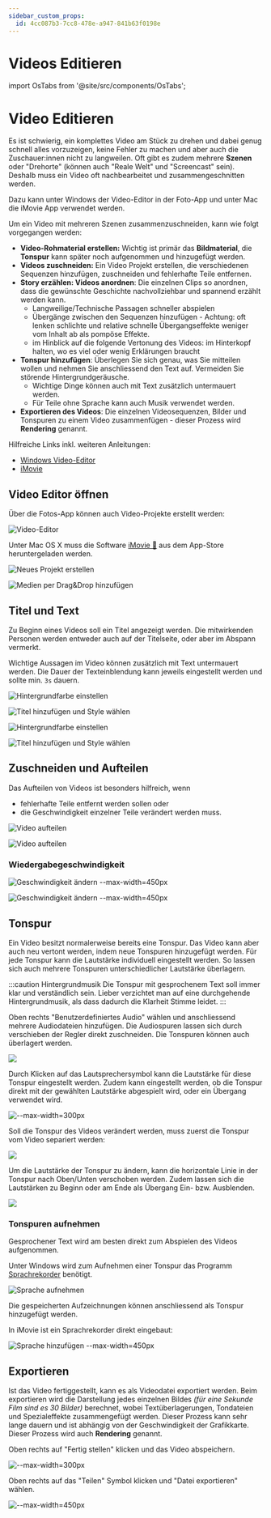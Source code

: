 ```yaml
---
sidebar_custom_props:
  id: 4cc087b3-7cc8-478e-a947-841b63f0198e
---
```


# Videos Editieren

import OsTabs from '@site/src/components/OsTabs';

# Video Editieren

Es ist schwierig, ein komplettes Video am Stück zu drehen und dabei genug schnell alles vorzuzeigen, keine Fehler zu machen und aber auch die Zuschauer:innen nicht zu langweilen. Oft gibt es zudem mehrere **Szenen** oder "Drehorte" (können auch "Reale Welt" und "Screencast" sein). Deshalb muss ein Video oft nachbearbeitet und zusammengeschnitten werden.

Dazu kann unter Windows der Video-Editor in der Foto-App und unter Mac die iMovie App verwendet werden.

Um ein Video mit mehreren Szenen zusammenzuschneiden, kann wie folgt vorgegangen werden:
- **Video-Rohmaterial erstellen:** Wichtig ist primär das **Bildmaterial**, die **Tonspur** kann später noch aufgenommen und hinzugefügt werden.
- **Videos zuschneiden:** Ein Video Projekt erstellen, die verschiedenen Sequenzen hinzufügen, zuschneiden und fehlerhafte Teile entfernen.
- **Story erzählen: Videos anordnen**: Die einzelnen Clips so anordnen, dass die gewünschte Geschichte nachvollziehbar und spannend erzählt werden kann.
  - Langweilige/Technische Passagen schneller abspielen
  - Übergänge zwischen den Sequenzen hinzufügen - Achtung: oft lenken schlichte und relative schnelle Übergangseffekte weniger vom Inhalt ab als pompöse Effekte.
  - im Hinblick auf die folgende Vertonung des Videos: im Hinterkopf halten, wo es viel oder wenig Erklärungen braucht
- **Tonspur hinzufügen**: Überlegen Sie sich genau, was Sie mitteilen wollen und nehmen Sie anschliessend den Text auf. Vermeiden Sie störende Hintergrundgeräusche.
  - Wichtige Dinge können auch mit Text zusätzlich untermauert werden.
  - Für Teile ohne Sprache kann auch Musik verwendet werden. 
- **Exportieren des Videos**: Die einzelnen Videosequenzen, Bilder und Tonspuren zu einem Video zusammenfügen - dieser Prozess wird **Rendering** genannt.



Hilfreiche Links inkl. weiteren Anleitungen:
- [Windows Video-Editor](https://support.microsoft.com/de-de/windows/erstellen-von-filmen-mit-einem-video-editor-94e651f8-a5be-ae03-3c50-e49f013d47f6)
- [iMovie](https://www.apple.com/imovie/)

## Video Editor öffnen

<OsTabs>
<TabItem value="win">

Über die Fotos-App können auch Video-Projekte erstellt werden:

![Video-Editor](images/win/01-video-editor.png)

</TabItem>
<TabItem value="mac">

Unter Mac OS X muss die Software [iMovie 🔗](https://www.apple.com/de/imovie/) aus dem App-Store heruntergeladen werden.

![Neues Projekt erstellen](images/mac/01-video-editor.png)

![Medien per Drag&Drop hinzufügen](images/mac/01-video-editor_b.png)

</TabItem>
</OsTabs>

## Titel und Text

Zu Beginn eines Videos soll ein Titel angezeigt werden. Die mitwirkenden Personen werden entweder auch auf der Titelseite, oder aber im Abspann vermerkt.

Wichtige Aussagen im Video können zusätzlich mit Text untermauert werden. Die Dauer der Texteinblendung kann jeweils eingestellt werden und sollte min. `3s` dauern.

<OsTabs>
<TabItem value="win">

![Hintergrundfarbe einstellen](images/win/02-video-editor-bg-color.png)

![Titel hinzufügen und Style wählen](images/win/03-video-editor-bg-text.png)

</TabItem>
<TabItem value="mac">

![Hintergrundfarbe einstellen](images/mac/02-video-editor-bg-color.png)

![Titel hinzufügen und Style wählen](images/mac/03-video-editor-bg-text.png)

</TabItem>
</OsTabs>

## Zuschneiden und Aufteilen

Das Aufteilen von Videos ist besonders hilfreich, wenn
- fehlerhafte Teile entfernt werden sollen oder
- die Geschwindigkeit einzelner Teile verändert werden muss.

<OsTabs>
<TabItem value="win">

![Video aufteilen](images/win/04-video-editor-split.png)

</TabItem>
<TabItem value="mac">

![Video aufteilen](images/mac/04-video-editor-split.png)

</TabItem>
</OsTabs>

### Wiedergabegeschwindigkeit

<OsTabs>
<TabItem value="win">

![Geschwindigkeit ändern --max-width=450px](images/win/05-video-editor-speed.png)

</TabItem>
<TabItem value="mac">

![Geschwindigkeit ändern --max-width=450px](images/mac/05-video-editor-speed.png)

</TabItem>
</OsTabs>

## Tonspur

Ein Video besitzt normalerweise bereits eine Tonspur. Das Video kann aber auch neu vertont werden, indem neue Tonspuren hinzugefügt werden. Für jede Tonspur kann die Lautstärke individuell eingestellt werden. So lassen sich auch mehrere Tonspuren unterschiedlicher Lautstärke überlagern.

:::caution Hintergrundmusik
Die Tonspur mit gesprochenem Text soll immer klar und verständlich sein. Lieber verzichtet man auf eine durchgehende Hintergrundmusik, als dass dadurch die Klarheit Stimme leidet.
:::

<OsTabs>
<TabItem value="win">

Oben rechts "Benutzerdefiniertes Audio" wählen und anschliessend mehrere Audiodateien hinzufügen. Die Audiospuren lassen sich durch verschieben der Regler direkt zuschneiden. Die Tonspuren können auch überlagert werden.   

![](images/win/07-video-editor-sound-1.png)

Durch Klicken auf das Lautsprechersymbol kann die Lautstärke für diese Tonspur eingestellt werden. Zudem kann eingestellt werden, ob die Tonspur direkt mit der gewählten Lautstärke abgespielt wird, oder ein Übergang verwendet wird.

![--max-width=300px](images/win/08-video-editor-sound-2.png)

</TabItem>
<TabItem value="mac">

Soll die Tonspur des Videos verändert werden, muss zuerst die Tonspur vom Video separiert werden: 

![](images/mac/07-video-editor-separate-sound.png)

Um die Lautstärke der Tonspur zu ändern, kann die horizontale Linie in der Tonspur nach Oben/Unten verschoben werden. Zudem lassen sich die Lautstärken zu Beginn oder am Ende als Übergang Ein- bzw. Ausblenden.

![](images/mac/07-video-editor-sound-1.png)
</TabItem>
</OsTabs>

### Tonspuren aufnehmen

Gesprochener Text wird am besten direkt zum Abspielen des Videos aufgenommen.

<OsTabs>
<TabItem value="win">

Unter Windows wird zum Aufnehmen einer Tonspur das Programm [Sprachrekorder](https://support.microsoft.com/de-de/windows/verwendung-des-sprachrekorders-6fbb53d5-0539-abda-a9a4-0bcb84a778e7) benötigt.

![Sprache aufnehmen](images/win/06-video-editor-speech.png)

Die gespeicherten Aufzeichnungen können anschliessend als Tonspur hinzugefügt werden.

</TabItem>
<TabItem value="mac">

In iMovie ist ein Sprachrekorder direkt eingebaut:

![Sprache hinzufügen --max-width=450px](images/mac/06-video-editor-speech.png)

</TabItem>
</OsTabs>

## Exportieren

Ist das Video fertiggestellt, kann es als Videodatei exportiert werden. Beim exportieren wird die Darstellung jedes einzelnen Bildes *(für eine Sekunde Film sind es 30 Bilder)* berechnet, wobei Textüberlagerungen, Tondateien und Spezialeffekte zusammengefügt werden. Dieser Prozess kann sehr lange dauern und ist abhängig von der Geschwindigkeit der Grafikkarte. Dieser Prozess wird auch **Rendering** genannt.

<OsTabs>
<TabItem value="win">

Oben rechts auf "Fertig stellen" klicken und das Video abspeichern.

![--max-width=300px](images/win/09-video-editor-export.png)

</TabItem>
<TabItem value="mac">

Oben rechts auf das "Teilen" Symbol klicken und "Datei exportieren" wählen.

![--max-width=450px](images/mac/09-video-editor-export.png)

</TabItem>
</OsTabs>
